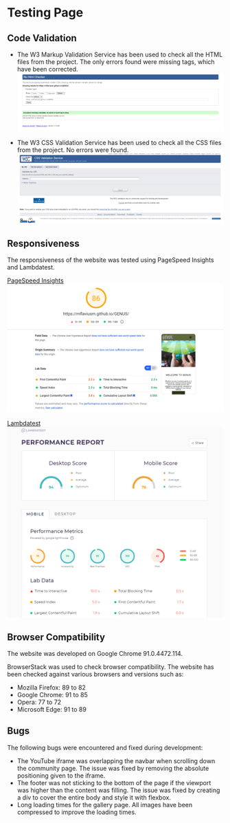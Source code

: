 # Testing Page

## Code Validation
  * The W3 Markup Validation Service has been used to check all the HTML files from the project. The only errors found were missing tags, which have been corrected.
  ![](assets/readme-images/html-validator.png)

  * The W3 CSS Validation Service has been used to check all the CSS files from the project. No errors were found.
  ![](assets/readme-images/css-validator.png)

 ## Responsiveness

The responsiveness of the website was tested using PageSpeed Insights and Lambdatest.

[PageSpeed Insights](https://developers.google.com/speed/pagespeed/insights/)
![](assets/readme-images/responsiveness.png)

[Lambdatest](https://www.lambdatest.com/lp/cross-browser-testing/)
![](assets/readme-images/performance.png)

## Browser Compatibility

The website was developed on Google Chrome 91.0.4472.114.

BrowserStack was used to check browser compatibility.
The website has been checked against various browsers and versions such as:
 - Mozilla Firefox: 89 to 82
 - Google Chrome: 91 to 85
 - Opera: 77 to 72
 - Microsoft Edge: 91 to 89


## Bugs

The following bugs were encountered and fixed during development:

- The YouTube iframe was overlapping the navbar when scrolling down the community page. The issue was fixed by removing the absolute positioning given to the iframe.
- The footer was not sticking to the bottom of the page if the viewport was higher than the content was filling. The issue was fixed by creating a div to cover the entire body and style it with flexbox.
- Long loading times for the gallery page. All images have been compressed to improve the loading times.
